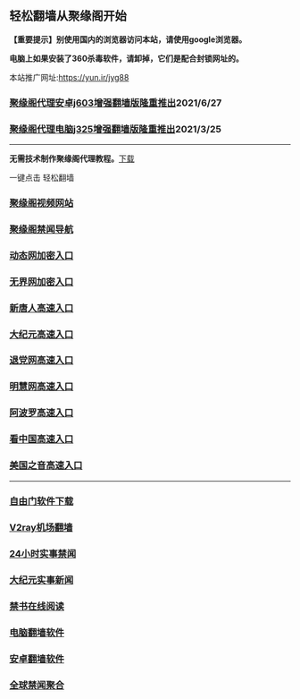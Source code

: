 ## 轻松翻墙从聚缘阁开始

**【重要提示】别使用国内的浏览器访问本站，请使用google浏览器。**

**电脑上如果安装了360杀毒软件，请卸掉，它们是配合封锁网址的。**

本站推广网址:https://yun.ir/jyg88

### [聚缘阁代理安卓j603增强翻墙版隆重推出](https://gitlab.com/juyuange/2/-/raw/master/j603.apk)2021/6/27

### [聚缘阁代理电脑j325增强翻墙版隆重推出](https://gitlab.com/juyuange/2/-/raw/master/j325dn.rar)2021/3/25

***



**无需技术制作聚缘阁代理教程。**[下载](https://gitlab.com/j25414/jyg/-/raw/master/jygdl.rar)

一键点击 轻松翻墙



### [聚缘阁视频网站](https://vw3e3.rsaa.workers.dev)

### [聚缘阁禁闻导航](https://d86656e.rsaa.workers.dev)

### [动态网加密入口](https://88.vcsse.gq/dhfo/u444p)

### [无界网加密入口](https://88.vcsse.gq/abbbb/m12a)

### [新唐人高速入口](https://88.vcsse.gq/mtttt/u5r)

### [大纪元高速入口](https://88.vcsse.gq/yyyyy/u7b)

### [退党网高速入口](https://88.vcsse.gq/aakkk/u8h)

### [明慧网高速入口](https://88.vcsse.gq/aakkk/e3r)

### [阿波罗高速入口](https://88.vcsse.gq/aakkk/t13e)

### [看中国高速入口](https://88.vcsse.gq/aakkk/et11n)

### [美国之音高速入口](https://88.vcsse.gq/aakkk/e18m)

***






### [自由门软件下载](https://git.io/skyfree)

### [V2ray机场翻墙](https://github.com/bannedbook/fanqiang/wiki/V2ray%E6%9C%BA%E5%9C%BA)

### [24小时实事禁闻](https://github.com/fyvn2199/djy/blob/master/gb/n24hr.md?dfh#1)

### [大纪元实事新闻](https://github.com/fyvn2199/djy/blob/master/gb/nsc413.md?dfh#1)

### [禁书在线阅读](https://github.com/txyzum203/djy/blob/master/gb/9p.md?flntdtv#1)

### [电脑翻墙软件](https://github.com/Alvin9999/new-pac/wiki)

### [安卓翻墙软件](https://git.io/afq)

### [全球禁闻聚合](https://github.com/gfw-breaker/banned-news1/blob/master/README.md)












